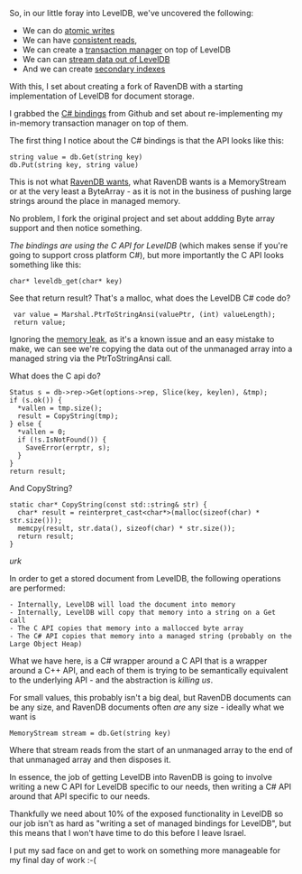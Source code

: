 So, in our little foray into LevelDB, we've uncovered the following:

- We can do [atomic writes](/entries/basic-operations-with-leveldb.htm)
- We can have [consistent reads](/entries/transactional-guarantees-on-top-of-leveldb.html), 
- We can create a [transaction manager](/entries/writing-a-transaction-manager-on-top-of-leveldb.html) on top of LevelDB 
- We can can [stream data out of LevelDB](/entries/streaming-large-values-from-leveldb.html)
- And we can create [secondary indexes](/entries/secondary-indexes-on-top-of-leveldb.html)

With this, I set about creating a fork of RavenDB with a starting implementation of LevelDB for document storage.

I grabbed the [C# bindings](https://github.com/meebey/leveldb-sharp) from Github and set about re-implementing my in-memory transaction manager on top of them.

The first thing I notice about the C# bindings is that the API looks like this:

    string value = db.Get(string key)
    db.Put(string key, string value)

This is not what [RavenDB wants](/entries/secondary-indexes-on-top-of-leveldb.html), what RavenDB wants is a MemoryStream or at the very least a ByteArray - as it is not in the business of pushing large strings around the place in managed memory.

No problem, I fork the original project and set about addding Byte array support and then notice something.

*The bindings are using the C API for LevelDB* (which makes sense if you're going to support cross platform C#), but more importantly the C API looks something like this:

    char* leveldb_get(char* key)

See that return result? That's a malloc, what does the LevelDB C# code do?

     var value = Marshal.PtrToStringAnsi(valuePtr, (int) valueLength);
     return value;

Ignoring the [memory leak](https://github.com/meebey/leveldb-sharp/issues/2), as it's a known issue and an easy mistake to make, we can see we're copying the data out of the unmanaged array into a managed string via the PtrToStringAnsi call.

What does the C api do?
    
    Status s = db->rep->Get(options->rep, Slice(key, keylen), &tmp);
    if (s.ok()) {
      *vallen = tmp.size();
      result = CopyString(tmp);
    } else {
      *vallen = 0;
      if (!s.IsNotFound()) {
        SaveError(errptr, s);
      }
    }
    return result;
    
And CopyString?

  
    static char* CopyString(const std::string& str) {
      char* result = reinterpret_cast<char*>(malloc(sizeof(char) * str.size()));
      memcpy(result, str.data(), sizeof(char) * str.size());
      return result;
    }

*urk*


In order to get a stored document from LevelDB, the following operations are performed:

    - Internally, LevelDB will load the document into memory
    - Internally, LevelDB will copy that memory into a string on a Get call
    - The C API copies that memory into a mallocced byte array
    - The C# API copies that memory into a managed string (probably on the Large Object Heap)


What we have here, is a C# wrapper around a C API that is a wrapper around a C++ API, and each of them is trying to be semantically equivalent to the underlying API - and the abstraction is *killing us*.

For small values, this probably isn't a big deal, but RavenDB documents can be any size, and RavenDB documents often *are* any size - ideally what we want is


    MemoryStream stream = db.Get(string key)
    

Where that stream reads from the start of an unmanaged array to the end of that unmanaged array and then disposes it.

In essence, the job of getting LevelDB into RavenDB is going to involve writing a new C API for LevelDB specific to our needs, then writing a C# API around that API specific to our needs.

Thankfully we need about 10% of the exposed functionality in LevelDB so our job isn't as hard as "writing a set of managed bindings for LevelDB", but this means that I won't have time to do this before I leave Israel.

I put my sad face on and get to work on something more manageable for my final day of work :-(

